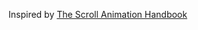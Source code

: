 Inspired by [The Scroll Animation Handbook](https://coolcssanimation.com/scroll-animation-handbook/)
